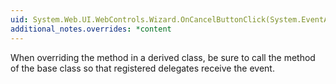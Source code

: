 ```yaml
---
uid: System.Web.UI.WebControls.Wizard.OnCancelButtonClick(System.EventArgs)
additional_notes.overrides: *content
---
```


<p>When overriding the <xref href="System.Web.UI.WebControls.Wizard.OnCancelButtonClick(System.EventArgs)"></xref> method in a derived class, be sure to call the <xref href="System.Web.UI.WebControls.Wizard.OnCancelButtonClick(System.EventArgs)"></xref> method of the base class so that registered delegates receive the event.</p>


